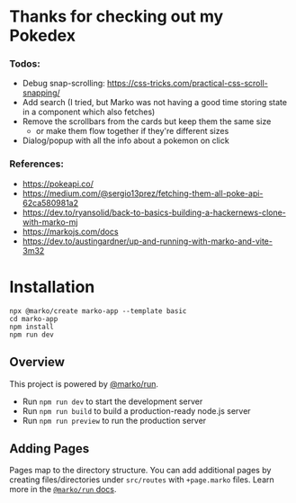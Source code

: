 # Thanks for checking out my Pokedex

### Todos: 
- Debug snap-scrolling: https://css-tricks.com/practical-css-scroll-snapping/
- Add search (I tried, but Marko was not having a good time storing state in a component which also fetches)
- Remove the scrollbars from the cards but keep them the same size
  - or make them flow together if they're different sizes
- Dialog/popup with all the info about a pokemon on click

### References: 
- https://pokeapi.co/
- https://medium.com/@sergio13prez/fetching-them-all-poke-api-62ca580981a2
- https://dev.to/ryansolid/back-to-basics-building-a-hackernews-clone-with-marko-mj
- https://markojs.com/docs
- https://dev.to/austingardner/up-and-running-with-marko-and-vite-3m32

# Installation

```
npx @marko/create marko-app --template basic
cd marko-app
npm install
npm run dev
```

## Overview

This project is powered by [@marko/run](https://github.com/marko-js/run).

- Run `npm run dev` to start the development server
- Run `npm run build` to build a production-ready node.js server
- Run `npm run preview` to run the production server

## Adding Pages

Pages map to the directory structure. You can add additional pages by creating files/directories under `src/routes` with `+page.marko` files.  Learn more in the [`@marko/run` docs](https://github.com/marko-js/run/#file-based-routing).

